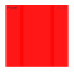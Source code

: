<!-- HTML блок коду -->
<div style="width: 200px; height: 200px;">
    <!-- Внутрішні блоки для створення куба -->
    <div class="cube">
        <div class="face front">Front</div>
        <div class="face back">Back</div>
        <div class="face left">Left</div>
        <div class="face right">Right</div>
        <div class="face top">Top</div>
        <div class="face bottom">Bottom</div>
    </div>
</div>

<!-- CSS стилі -->
<style>
    .cube {
        width: 100%;
        height: 100%;
        position: relative;
        transform-style: preserve-3d;
        animation: spin 5s infinite linear;
    }

    .face {
        width: 100%;
        height: 100%;
        position: absolute;
        background: #f00;
        opacity: 0.7;
    }

    .front {
        transform: rotateY(0deg) translateZ(50px);
    }

    .back {
        transform: rotateY(180deg) translateZ(50px);
    }

    .left {
        transform: rotateY(-90deg) translateZ(50px);
    }

    .right {
        transform: rotateY(90deg) translateZ(50px);
    }

    .top {
        transform: rotateX(90deg) translateZ(50px);
    }

    .bottom {
        transform: rotateX(-90deg) translateZ(50px);
    }

    @keyframes spin {
        from {
            transform: rotateY(0deg);
        }
        to {
            transform: rotateY(360deg);
        }
    }
</style>
